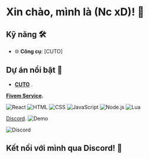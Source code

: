 # Xin chào, mình là (Nc xD)! 👾



## Kỹ năng 🛠️

- 🌐 **Công cụ**: [CUTO]

## Dự án nổi bật 🚀
- **[CUTO](discord.gg/dncdev)** .

**[Fivem Service](https://discord.gg/dncdev).**

![React](https://img.shields.io/badge/react-%2320232a.svg?style=for-the-badge&logo=react&logoColor=%2361DAFB)
![HTML](https://img.shields.io/badge/html-%23E34F26.svg?style=for-the-badge&logo=html5&logoColor=white)
![CSS](https://img.shields.io/badge/css-%231572B6.svg?style=for-the-badge&logo=css3&logoColor=white)
![JavaScript](https://img.shields.io/badge/javascript-%23F7DF1E.svg?style=for-the-badge&logo=javascript&logoColor=black)
![Node.js](https://img.shields.io/badge/node.js-%23339933.svg?style=for-the-badge&logo=node.js&logoColor=white)
![Lua](https://img.shields.io/badge/lua-%232C2D72.svg?style=for-the-badge&logo=lua&logoColor=white)

[Discord](https://discord.gg/dncdev).
![Demo](https://img.upanh.tv/2025/05/28/LOGO-NC-3-4-24-1.png)

![Discord](https://img.shields.io/discord/1088802009232199700?label=Discord&style=for-the-badge&logo=discord&color=7289DA)

## Kết nối với mình qua Discord! 💬
